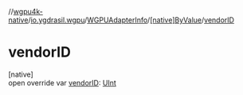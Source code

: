 //[wgpu4k-native](../../../../index.md)/[io.ygdrasil.wgpu](../../index.md)/[WGPUAdapterInfo](../index.md)/[[native]ByValue](index.md)/[vendorID](vendor-i-d.md)

# vendorID

[native]\
open override var [vendorID](vendor-i-d.md): [UInt](https://kotlinlang.org/api/core/kotlin-stdlib/kotlin/-u-int/index.html)